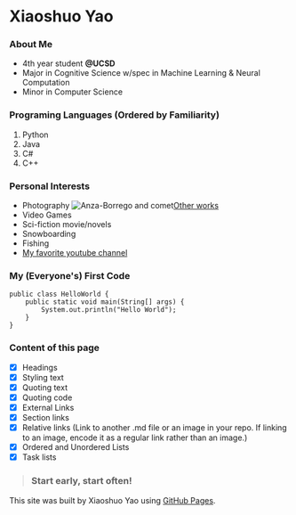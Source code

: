 # Xiaoshuo Yao


### About Me
- 4th year student **@UCSD**
- Major in Cognitive Science w/spec in Machine Learning & Neural Computation
- Minor in Computer Science


### Programing Languages (Ordered by Familiarity)
1. Python
2. Java
3. C#
4. C++

### Personal Interests
- Photography ![Anza-Borrego and comet](page1.jpg)[Other works](photography.md)
- Video Games
- Sci-fiction movie/novels
- Snowboarding
- Fishing
- [My favorite youtube channel](https://www.youtube.com/c/LinusTechTips)

### My (Everyone's) First Code
```
public class HelloWorld {
    public static void main(String[] args) {
        System.out.println("Hello World");
    }
}
```

### Content of this page
- [x] Headings
- [x] Styling text
- [x] Quoting text
- [x] Quoting code
- [x] External Links
- [x] Section links
- [x] Relative links (Link to another .md file or an image in your repo. If linking to an image, encode it as a regular link rather than an image.)
- [x] Ordered and Unordered Lists
- [x] Task lists

>### Start early, start often!

This site was built by Xiaoshuo Yao using [GitHub Pages](https://pages.github.com/).
